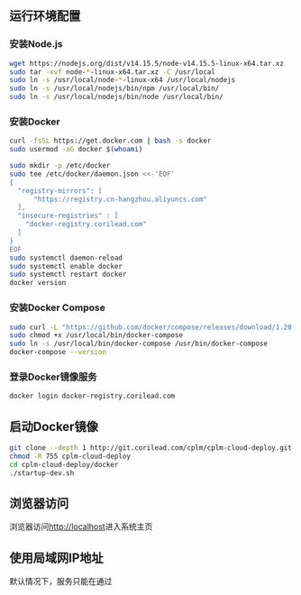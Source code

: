 ## 运行环境配置
### 安装Node.js
```sh
wget https://nodejs.org/dist/v14.15.5/node-v14.15.5-linux-x64.tar.xz
sudo tar -xvf node-*-linux-x64.tar.xz -C /usr/local
sudo ln -s /usr/local/node-*-linux-x64 /usr/local/nodejs
sudo ln -s /usr/local/nodejs/bin/npm /usr/local/bin/
sudo ln -s /usr/local/nodejs/bin/node /usr/local/bin/
```

### 安装Docker
```sh
curl -fsSL https://get.docker.com | bash -s docker
sudo usermod -aG docker $(whoami)

sudo mkdir -p /etc/docker
sudo tee /etc/docker/daemon.json <<-'EOF'
{
  "registry-mirrors": [
      "https://registry.cn-hangzhou.aliyuncs.com"
  ],
  "insecure-registries" : [
    "docker-registry.corilead.com"
  ]
}
EOF
sudo systemctl daemon-reload
sudo systemctl enable docker
sudo systemctl restart docker
docker version
```

### 安装Docker Compose
```sh
sudo curl -L "https://github.com/docker/compose/releases/download/1.28.4/docker-compose-$(uname -s)-$(uname -m)" -o /usr/local/bin/docker-compose
sudo chmod +x /usr/local/bin/docker-compose
sudo ln -s /usr/local/bin/docker-compose /usr/bin/docker-compose
docker-compose --version
```

### 登录Docker镜像服务
```sh
docker login docker-registry.corilead.com
```

## 启动Docker镜像
```sh
git clone --depth 1 http://git.corilead.com/cplm/cplm-cloud-deploy.git
chmod -R 755 cplm-cloud-deploy
cd cplm-cloud-deploy/docker
./startup-dev.sh
```

## 浏览器访问
浏览器访问[http://localhost](http://localhost)进入系统主页

## 使用局域网IP地址
默认情况下，服务只能在通过
